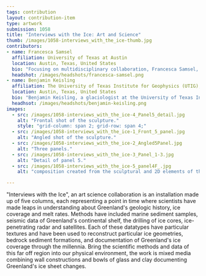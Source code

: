 ```yaml
---
tags: contribution
layout: contribution-item
type: artwork
submission: 1058
title: "Interviews with the Ice: Art and Science"
thumb: /images/1058-interviews_with_the_ice-thumb.jpg
contributors: 
- name: Francesca Samsel
  affiliation: University of Texas at Austin
  location: Austin, Texas, United States
  bio: "Focusing on multidisciplinary collaboration, Francesca Samsel, a research scientist who trained as an artist, collaborates with environmental scientists, scientific visualization research teams, applying her artistic voice to the science that underpins the climate challenges of this generation."
  headshot: /images/headshots/francesca-samsel.png
- name: Benjamin Keisling
  affiliation: The University of Texas Institute for Geophysics (UTIG), University of Texas at Austin
  location: Austin, Texas, United States
  bio: "Benjamin Keisling, a glaciologist at the University of Texas Institute for Geophysics, researches the ice sheets of Greenland and Antarctica in order to understand the mechanisms involved in past ice-sheet change to understand how those same processes will impact ice-sheet change in the future."
  headhsot: /images/headshots/benjamin-keisling.png
images: 
  - src: /images/1058-interviews_with_the_ice-4_Panel5_detail.jpg
    alt: "Frontal shot of the sculpture."
    style: "grid-column: span 2; grid-row: span 4;"
  - src: /images/1058-interviews_with_the_ice-1_Front_5_panel.jpg
    alt: "Angled shot of the sculpture."
  - src: /images/1058-interviews_with_the_ice-2_Angled5Panel.jpg
    alt: "Three panels."
  - src: /images/1058-interviews_with_the_ice-3_Panel_1-3.jpg
    alt: "Detail of panel 5."
  - src: /images/1058-interviews_with_the_ice-5_panel4F_.jpg
    alt: "composition created from the sculptural and 2D elements of the work."

---
```


"Interviews with the Ice", an art science collaboration is an
installation made up of five columns, each representing a point in time
where scientists have made leaps in understanding about Greenland\'s
geologic history, ice coverage and melt rates. Methods have included
marine sediment samples, seismic data of Greenland's continental shelf,
the drilling of ice cores, ice-penetrating radar and satellites. Each of
these datatypes have particular textures and have been used to reconstruct
particular ice geometries, bedrock sediment formations, and documentation of
Greenland\'s ice coverage through the millennia. Bring the scientific
methods and data of this far off region into our physical environment,
the work is mixed media combining wall constructions and bowls of glass
and clay documenting Greenland's ice sheet changes.
